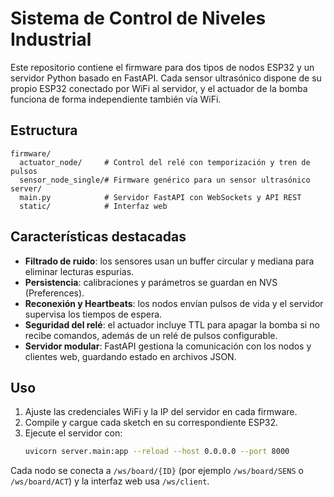 # Sistema de Control de Niveles Industrial

Este repositorio contiene el firmware para dos tipos de nodos ESP32 y un
servidor Python basado en FastAPI. Cada sensor ultrasónico dispone de su
propio ESP32 conectado por WiFi al servidor, y el actuador de la bomba
funciona de forma independiente también vía WiFi.

## Estructura

```
firmware/
  actuator_node/     # Control del relé con temporización y tren de pulsos
  sensor_node_single/# Firmware genérico para un sensor ultrasónico
server/
  main.py            # Servidor FastAPI con WebSockets y API REST
  static/            # Interfaz web
```

## Características destacadas

- **Filtrado de ruido**: los sensores usan un buffer circular y mediana para
  eliminar lecturas espurias.
- **Persistencia**: calibraciones y parámetros se guardan en NVS (Preferences).
- **Reconexión y Heartbeats**: los nodos envían pulsos de vida y el servidor
  supervisa los tiempos de espera.
- **Seguridad del relé**: el actuador incluye TTL para apagar la bomba si no
  recibe comandos, además de un relé de pulsos configurable.
- **Servidor modular**: FastAPI gestiona la comunicación con los nodos y
  clientes web, guardando estado en archivos JSON.

## Uso

1. Ajuste las credenciales WiFi y la IP del servidor en cada firmware.
2. Compile y cargue cada sketch en su correspondiente ESP32.
3. Ejecute el servidor con:
   ```bash
   uvicorn server.main:app --reload --host 0.0.0.0 --port 8000
   ```

Cada nodo se conecta a `/ws/board/{ID}` (por ejemplo `/ws/board/SENS` o
`/ws/board/ACT`) y la interfaz web usa `/ws/client`.

